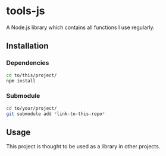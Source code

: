 # tools-js
A Node.js library which contains all functions I use regularly.

## Installation
### Dependencies
```sh
cd to/this/project/
npm install
```

### Submodule
```sh
cd to/your/project/
git submodule add *link-to-this-repo*
```

## Usage
This project is thought to be used as a library in other projects.
